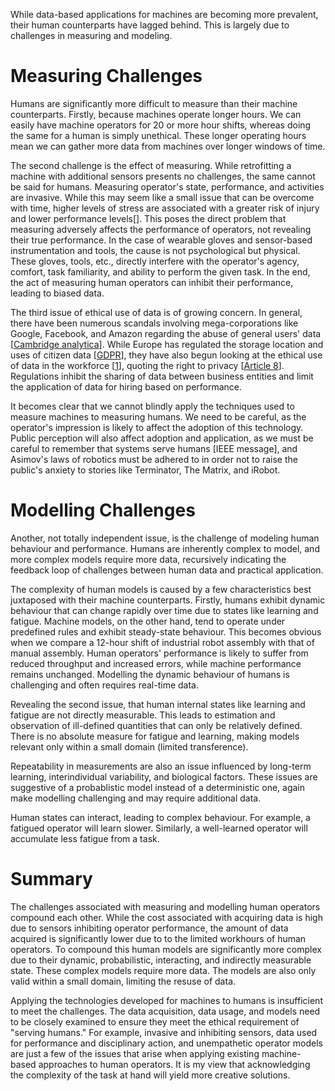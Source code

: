 While data-based applications for machines are becoming more prevalent, their human counterparts have lagged behind. This is largely due to challenges in measuring and modeling.

# Measuring Challenges

Humans are significantly more difficult to measure than their machine counterparts. Firstly, because machines operate longer hours. We can easily have machine operators for 20 or more hour shifts, whereas doing the same for a human is simply unethical. These longer operating hours mean we can gather more data from machines over longer windows of time.

The second challenge is the effect of measuring. While retrofitting a machine with additional sensors presents no challenges, the same cannot be said for humans. Measuring operator's state, performance, and activities are invasive. While this may seem like a small issue that can be overcome with time, higher levels of stress are associated with a greater risk of injury and lower performance levels[]. This poses the direct problem that measuring adversely affects the performance of operators, not revealing their true performance. In the case of wearable gloves and sensor-based instrumentation and tools, the cause is not psychological but physical. These gloves, tools, etc., directly interfere with the operator's agency, comfort, task familiarity, and ability to perform the given task. In the end, the act of measuring human operators can inhibit their performance, leading to biased data.

The third issue of ethical use of data is of growing concern. In general, there have been numerous scandals involving mega-corporations like Google, Facebook, and Amazon regarding the abuse of general users' data [[Cambridge analytica](10.1016/j.ijhcs.2020.102498)]. While Europe has regulated the storage location and uses of citizen data [[GDPR](https://gdpr-info.eu/)], they have also begun looking at the ethical use of data in the workforce [[1](10.1111/1468-2230.12357)], quoting the right to privacy [[Article 8](https://www.echr.coe.int/documents/d/echr/Guide_Art_8_ENG)]. Regulations inhibit the sharing of data between business entities and limit the application of data for hiring based on performance.

It becomes clear that we cannot blindly apply the techniques used to measure machines to measuring humans. We need to be careful, as the operator's impression is likely to affect the adoption of this technology. Public perception will also affect adoption and application, as we must be careful to remember that systems serve humans [IEEE message], and Asimov's laws of robotics must be adhered to in order not to raise the public's anxiety to stories like Terminator, The Matrix, and iRobot.

# Modelling Challenges

Another, not totally independent issue, is the challenge of modeling human behaviour and performance. Humans are inherently complex to model, and more complex models require more data, recursively indicating the feedback loop of challenges between human data and practical application.

The complexity of human models is caused by a few characteristics best juxtaposed with their machine counterparts. Firstly, humans exhibit dynamic behaviour that can change rapidly over time due to states like learning and fatigue. Machine models, on the other hand, tend to operate under predefined rules and exhibit steady-state behaviour. This becomes obvious when we compare a 12-hour shift of industrial robot assembly with that of manual assembly. Human operators' performance is likely to suffer from reduced throughput and increased errors, while machine performance remains unchanged. Modelling the dynamic behaviour of humans is challenging and often requires real-time data.

Revealing the second issue, that human internal states like learning and fatigue are not directly measurable. This leads to estimation and observation of ill-defined quantities that can only be relatively defined. There is no absolute measure for fatigue and learning, making models relevant only within a small domain (limited transference).

Repeatability in measurements are also an issue influenced by long-term learning, interindividual variability, and biological factors. These issues are suggestive of a probablistic model instead of a deterministic one, again make modelling challenging and may require additional data. 

Human states can interact, leading to complex behaviour. For example, a fatigued operator will learn slower. Similarly, a well-learned operator will accumulate less fatigue from a task.

# Summary

The challenges associated with measuring and modelling human operators compound each other. While the cost associated with acquiring data is high due to sensors inhibiting operator performance, the amount of data acquired is significantly lower due to to the limited workhours of human operators. To compound this human models are significantly more complex due to their dynamic, probabilistic, interacting, and indirectly measurable state. These complex models require more data. The models are also only valid within a small domain, limiting the resuse of data.

Applying the technologies developed for machines to humans is insufficient to meet the challenges. The data acquisition, data usage, and models need to be closely examined to ensure they meet the ethical requirement of "serving humans." For example, invasive and inhibiting sensors, data used for performance and disciplinary action, and unempathetic operator models are just a few of the issues that arise when applying existing machine-based approaches to human operators. It is my view that acknowledging the complexity of the task at hand will yield more creative solutions.  
